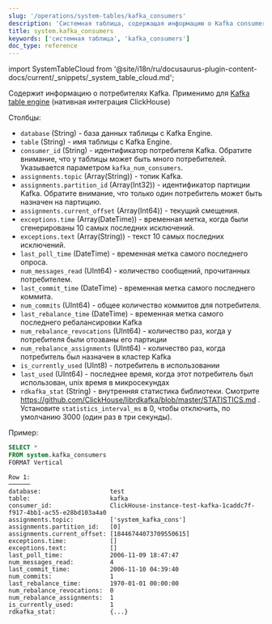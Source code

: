 ```yaml
---
slug: '/operations/system-tables/kafka_consumers'
description: 'Системная таблица, содержащая информацию о Kafka consumers.'
title: system.kafka_consumers
keywords: ['системная таблица', 'kafka_consumers']
doc_type: reference
---
```

import SystemTableCloud from '@site/i18n/ru/docusaurus-plugin-content-docs/current/_snippets/_system_table_cloud.md';

<SystemTableCloud/>

Содержит информацию о потребителях Kafka. Применимо для [Kafka table engine](../../engines/table-engines/integrations/kafka) (нативная интеграция ClickHouse)

Столбцы:

- `database` (String) - база данных таблицы с Kafka Engine.
- `table` (String) - имя таблицы с Kafka Engine.
- `consumer_id` (String) - идентификатор потребителя Kafka. Обратите внимание, что у таблицы может быть много потребителей. Указывается параметром `kafka_num_consumers`.
- `assignments.topic` (Array(String)) - топик Kafka.
- `assignments.partition_id` (Array(Int32)) - идентификатор партиции Kafka. Обратите внимание, что только один потребитель может быть назначен на партицию.
- `assignments.current_offset` (Array(Int64)) - текущий смещения.
- `exceptions.time` (Array(DateTime)) - временная метка, когда были сгенерированы 10 самых последних исключений.
- `exceptions.text` (Array(String)) - текст 10 самых последних исключений.
- `last_poll_time` (DateTime) - временная метка самого последнего опроса.
- `num_messages_read` (UInt64) - количество сообщений, прочитанных потребителем.
- `last_commit_time` (DateTime) - временная метка самого последнего коммита.
- `num_commits` (UInt64) - общее количество коммитов для потребителя.
- `last_rebalance_time` (DateTime) - временная метка самого последнего ребалансировки Kafka
- `num_rebalance_revocations` (UInt64) - количество раз, когда у потребителя были отозваны его партиции
- `num_rebalance_assignments` (UInt64) - количество раз, когда потребитель был назначен в кластер Kafka
- `is_currently_used` (UInt8) - потребитель в использовании
- `last_used` (UInt64) - последнее время, когда этот потребитель был использован, unix время в микросекундах
- `rdkafka_stat` (String) - внутренняя статистика библиотеки. Смотрите https://github.com/ClickHouse/librdkafka/blob/master/STATISTICS.md . Установите `statistics_interval_ms` в 0, чтобы отключить, по умолчанию 3000 (один раз в три секунды).

Пример:

```sql
SELECT *
FROM system.kafka_consumers
FORMAT Vertical
```

```text
Row 1:
──────
database:                   test
table:                      kafka
consumer_id:                ClickHouse-instance-test-kafka-1caddc7f-f917-4bb1-ac55-e28bd103a4a0
assignments.topic:          ['system_kafka_cons']
assignments.partition_id:   [0]
assignments.current_offset: [18446744073709550615]
exceptions.time:            []
exceptions.text:            []
last_poll_time:             2006-11-09 18:47:47
num_messages_read:          4
last_commit_time:           2006-11-10 04:39:40
num_commits:                1
last_rebalance_time:        1970-01-01 00:00:00
num_rebalance_revocations:  0
num_rebalance_assignments:  1
is_currently_used:          1
rdkafka_stat:               {...}

```